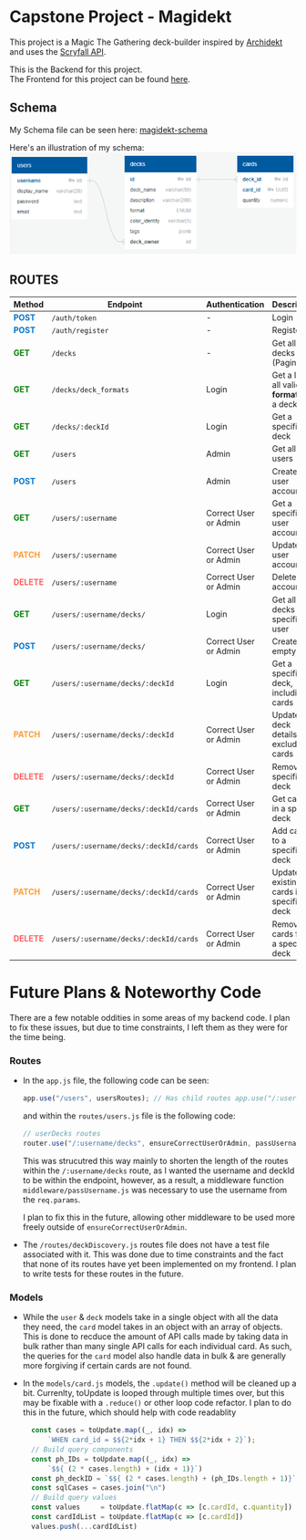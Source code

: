 # Capstone Project - Magidekt
This project is a Magic The Gathering deck-builder inspired by [Archidekt](https://archidekt.com/) and uses the [Scryfall API](https://scryfall.com/docs/api).

This is the Backend for this project.  
The Frontend for this project can be found [here](https://github.com/jvill171/magidekt-frontend).

## Schema
My Schema file can be seen here: [magidekt-schema](https://github.com/jvill171/magidekt-backend/blob/main/magidekt-schema.sql)

Here's an illustration of my schema:  
![Schema Diagram](./images/schema.png)

## ROUTES

| Method | Endpoint                             | Authentication            | Description                           |
|--------|--------------------------------------|----------------------------|---------------------------------------|
| <span style="color:#0074cc">**POST**</span>   | `/auth/token`                        | -                          | Login                                 |
| <span style="color:#0074cc">**POST**</span>   | `/auth/register`                     | -                          | Register                              |
| <span style="color:green">**GET**</span>    | `/decks`                             | -                          | Get all decks in DB (Paginated)       |
| <span style="color:green">**GET**</span>    | `/decks/deck_formats`                     | Login                      | Get a list of all valid **format** for a deck    |
| <span style="color:green">**GET**</span>    | `/decks/:deckId`                     | Login                      | Get a specific deck                   |
| <span style="color:green">**GET**</span>    | `/users`                             | Admin                      | Get all users                         |
| <span style="color:#0074cc">**POST**</span>   | `/users`                             | Admin                      | Create a user account                 |
| <span style="color:green">**GET**</span>    | `/users/:username`                   | Correct User or Admin      | Get a specific user account           |
| <span style="color:#ff9c33">**PATCH**</span>  | `/users/:username`                   | Correct User or Admin      | Update user account                   |
| <span style="color:#ff0000">**<span style="color:#ff5f5f">**DELETE**</span>**</span> | `/users/:username`                   | Correct User or Admin      | Delete user account                   |
| <span style="color:green">**GET**</span>    | `/users/:username/decks/`            | Login                      | Get all decks by a specific user      |
| <span style="color:#0074cc">**POST**</span>   | `/users/:username/decks/`            | Correct User or Admin      | Create an empty deck                   |
| <span style="color:green">**GET**</span>    | `/users/:username/decks/:deckId`     | Login                      | Get a specific deck, including its cards |
| <span style="color:#ff9c33">**PATCH**</span>  | `/users/:username/decks/:deckId`     | Correct User or Admin      | Update deck details, excluding cards   |
| <span style="color:#ff0000">**<span style="color:#ff5f5f">**DELETE**</span>**</span> | `/users/:username/decks/:deckId`     | Correct User or Admin      | Remove a specific deck                 |
| <span style="color:green">**GET**</span>   | `/users/:username/decks/:deckId/cards` | Correct User or Admin    | Get cards in a specific deck           |
| <span style="color:#0074cc">**POST**</span>   | `/users/:username/decks/:deckId/cards` | Correct User or Admin    | Add cards to a specific deck           |
| <span style="color:#ff9c33">**PATCH**</span>  | `/users/:username/decks/:deckId/cards` | Correct User or Admin    | Update existing cards in a specific deck |
| <span style="color:#ff0000">**<span style="color:#ff5f5f">**DELETE**</span>**</span> | `/users/:username/decks/:deckId/cards` | Correct User or Admin    | Remove cards from a specific deck      |


# Future Plans & Noteworthy Code
There are a few notable oddities in some areas of my backend code. I plan to fix these issues, but due to time constraints, I left them as they were for the time being.

### Routes
- In the `app.js` file, the following code can be seen:
  ```js
  app.use("/users", usersRoutes); // Has child routes app.use("/:username/decks")
  ```
  and within the `routes/users.js` file is the following code:
  ```js
  // userDecks routes 
  router.use("/:username/decks", ensureCorrectUserOrAdmin, passUsername, decksRoutes);
  ```
  This was strucutred this way mainly to shorten the length of the routes within the `/:username/decks` route, as I wanted the username and deckId to be within the endpoint, however, as a result, a middleware function `middleware/passUsername.js` was necessary to use the username from the `req.params`.

  I plan to fix this in the future, allowing other middleware to be used more freely outside of `ensureCorrectUserOrAdmin`.
- The `/routes/deckDiscovery.js` routes file does not have a test file associated with it. This was done due to time constraints and the fact that none of its routes have yet been implemented on my frontend. I plan to write tests for these routes in the future.

### Models
- While the `user` & `deck` models take in a single object with all the data they need, the `card` model takes in an object with an array of objects. This is done to recduce the amount of API calls made by taking data in bulk rather than many single API calls for each individual card. As such, the queries for the `card` model also handle data in bulk & are generally more forgiving if certain cards are not found.

- In the `models/card.js` models, the `.update()` method will be cleaned up a bit. Currenlty, toUpdate is looped through multiple times over, but this may be fixable with a `.reduce()` or other loop code refactor. I plan to do this in the future, which should help with code readablity
    ```js
      const cases = toUpdate.map((_, idx) =>
          `WHEN card_id = $${2*idx + 1} THEN $${2*idx + 2}`);
      // Build query components
      const ph_IDs = toUpdate.map((_, idx) =>
          `$${ (2 * cases.length) + (idx + 1)}`) 
      const ph_deckID = `$${ (2 * cases.length) + (ph_IDs.length + 1)}`
      const sqlCases = cases.join("\n")
      // Build query values 
      const values     = toUpdate.flatMap(c => [c.cardId, c.quantity])
      const cardIdList = toUpdate.flatMap(c => [c.cardId])
      values.push(...cardIdList)
    ```